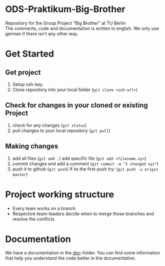 # ODS-Praktikum-Big-Brother
Repository for the Group Project "Big Brother" at TU Berlin  
The comments, code and documentation is written in english. We only use german
if there isn't any other way.

# Get Started

## Get project
1) Setup ssh-key.
2) Clone repository into your local folder (`git clone <ssh-url>`)

## Check for changes in your cloned or existing Project 
1) check for any changes (`git status`)
2) pull changes to your local repository (`git pull`)

## Making changes
1) add all files (`git add .`) add specific file (`git add <filename.xy>`)
2) commit changes and add a comment (`git commit -m "I changed xyz"`)
3) push it to github (`git push`) If its the first push try: (`git push -u origin master`)

# Project working structure
- Every team works on a branch
- Respective team-leaders decide when to merge those branches and resolve the conflicts

# Documentation
We have a documentation in the [doc](doc/)-folder. You can find some
information that help you understand the code better in the documentation.
